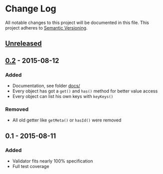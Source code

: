 # Change Log

All notable changes to this project will be documented in this file.
This project adheres to [Semantic Versioning](http://semver.org/).

## [Unreleased][]

## [0.2] - 2015-08-12

### Added

- Documentation, see folder [docs/](docs/README.md)
- Every object has got a `get()` and `has()` method for better value access
- Every object can list his own keys with `keyKeys()`

### Removed

- All old getter like `getMeta()` or `hasId()` were removed

## 0.1 - 2015-08-11

### Added

- Validator fits nearly 100% specification
- Full test coverage

[Unreleased]: https://github.com/Art4/json-api-client/compare/0.2...HEAD
[0.2]: https://github.com/Art4/json-api-client/compare/0.1...0.2
